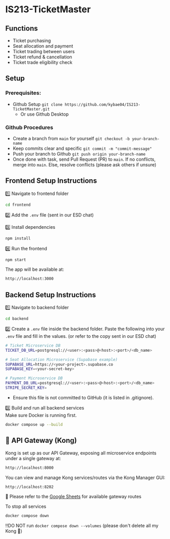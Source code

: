 # IS213-TicketMaster

## Functions

- Ticket purchasing
- Seat allocation and payment
- Ticket trading between users
- Ticket refund & cancellation
- Ticket trade eligibility check

## Setup

### Prerequisites:

- Github Setup `git clone https://github.com/kybae04/IS213-TicketMaster.git`
  - Or use Github Desktop

### Github Procedures

- Create a branch from `main` for yourself `git checkout -b your-branch-name`
- Keep commits clear and specific `git commit -m "commit-message"`
- Push your branch to Github `git push origin your-branch-name`
- Once done with task, send Pull Request (PR) to `main`. If no conflicts, merge into `main`. Else, resolve conflicts (please ask others if unsure)

## Frontend Setup Instructions

1️⃣ Navigate to frontend folder

```bash
cd frontend
```

2️⃣ Add the `.env` file (sent in our ESD chat)

3️⃣ Install dependencies

```bash
npm install
```

4️⃣ Run the frontend

```bash
npm start
```

The app will be available at:

```bash
http://localhost:3000
```

## Backend Setup Instructions

1️⃣ Navigate to backend folder

```bash
cd backend
```

2️⃣ Create a `.env` file inside the backend folder. Paste the following into your `.env` file and fill in the values. (or refer to the copy sent in our ESD chat)

```bash
# Ticket Microservice DB
TICKET_DB_URL=postgresql://<user>:<pass>@<host>:<port>/<db_name>

# Seat Allocation Microservice (Supabase example)
SUPABASE_URL=https://<your-project>.supabase.co
SUPABASE_KEY=<your-secret-key>

# Payment Microservice DB
PAYMENT_DB_URL=postgresql://<user>:<pass>@<host>:<port>/<db_name>
STRIPE_SECRET_KEY=
```

- Ensure this file is not committed to GitHub (it is listed in .gitignore).

3️⃣ Build and run all backend services  
Make sure Docker is running first.

```bash
docker compose up --build
```

## 🧭 API Gateway (Kong)

Kong is set up as our API Gateway, exposing all microservice endpoints under a single gateway at:

```bash
http://localhost:8000
```

You can view and manage Kong services/routes via the Kong Manager GUI:

```bash
http://localhost:8202
```

🚀 Please refer to the [Google Sheets](https://docs.google.com/spreadsheets/d/14c1HN3iYUs-AQFFWOx4uZSJtxk_BLn3yysNoMiGVnwI/edit?usp=sharing) for available gateway routes

To stop all services

```bash
docker compose down
```

‼️DO NOT run `docker compose down --volumes` (please don't delete all my Kong 🦍)

